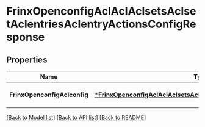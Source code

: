 # FrinxOpenconfigAclAclAclsetsAclsetAclentriesAclentryActionsConfigResponse

## Properties
Name | Type | Description | Notes
------------ | ------------- | ------------- | -------------
**FrinxOpenconfigAclconfig** | [***FrinxOpenconfigAclAclAclsetsAclsetAclentriesAclentryActionsConfig**](frinx.openconfig.acl.acl.aclsets.aclset.aclentries.aclentry.actions.Config.md) |  | [optional] [default to null]

[[Back to Model list]](../README.md#documentation-for-models) [[Back to API list]](../README.md#documentation-for-api-endpoints) [[Back to README]](../README.md)


